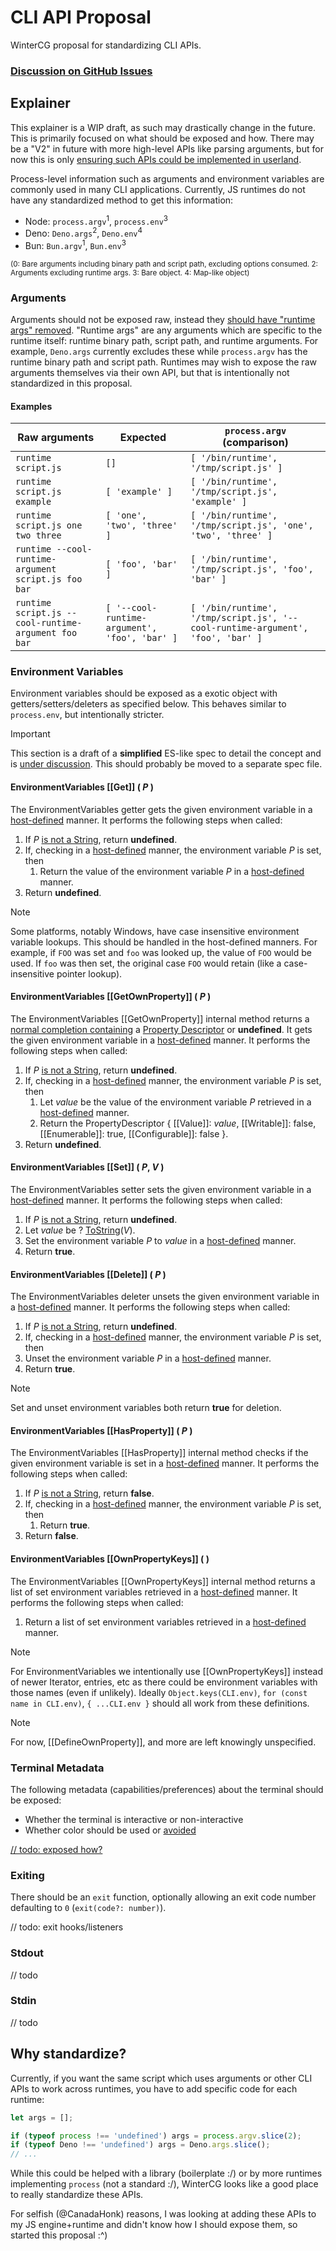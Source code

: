 # CLI API Proposal
WinterCG proposal for standardizing CLI APIs.

### [Discussion on GitHub Issues](https://github.com/CanadaHonk/proposal-cli-api/issues)

## Explainer

This explainer is a WIP draft, as such may drastically change in the future. This is primarily focused on what should be exposed and how. There may be a "V2" in future with more high-level APIs like parsing arguments, but for now this is only [ensuring such APIs could be implemented in userland](https://github.com/CanadaHonk/proposal-cli-api/issues/6).

Process-level information such as arguments and environment variables are commonly used in many CLI applications. Currently, JS runtimes do not have any standardized method to get this information:
- Node: `process.argv`<sup>1</sup>, `process.env`<sup>3</sup>
- Deno: `Deno.args`<sup>2</sup>, `Deno.env`<sup>4</sup>
- Bun: `Bun.argv`<sup>1</sup>, `Bun.env`<sup>3</sup>

<sup>(0: Bare arguments including binary path and script path, excluding options consumed. 2: Arguments excluding runtime args. 3: Bare object. 4: Map-like object)</sup>

### Arguments

Arguments should not be exposed raw, instead they [should have "runtime args" removed](https://github.com/CanadaHonk/proposal-cli-api/issues/3). "Runtime args" are any arguments which are specific to the runtime itself: runtime binary path, script path, and runtime arguments. For example, `Deno.args` currently excludes these while `process.argv` has the runtime binary path and script path. Runtimes may wish to expose the raw arguments themselves via their own API, but that is intentionally not standardized in this proposal.

#### Examples

| Raw arguments | Expected | `process.argv` (comparison) |
| ---- | -------- | -------------- |
| `runtime script.js` | `[]` | `[ '/bin/runtime', '/tmp/script.js' ]` |
| `runtime script.js example` | `[ 'example' ]` | `[ '/bin/runtime', '/tmp/script.js', 'example' ]` |
| `runtime script.js one two three` | `[ 'one', 'two', 'three' ]` | `[ '/bin/runtime', '/tmp/script.js', 'one', 'two', 'three' ]` |
| `runtime --cool-runtime-argument script.js foo bar` | `[ 'foo', 'bar' ]` | `[ '/bin/runtime', '/tmp/script.js', 'foo', 'bar' ]` |
| `runtime script.js --cool-runtime-argument foo bar` | `[ '--cool-runtime-argument', 'foo', 'bar' ]` | `[ '/bin/runtime', '/tmp/script.js', '--cool-runtime-argument', 'foo', 'bar' ]` |

### Environment Variables

Environment variables should be exposed as a exotic object with getters/setters/deleters as specified below. This behaves similar to `process.env`, but intentionally stricter.

> [!IMPORTANT]
> This section is a draft of a **simplified** ES-like spec to detail the concept and is [under discussion](https://github.com/CanadaHonk/proposal-cli-api/issues/3). This should probably be moved to a separate spec file.

#### EnvironmentVariables [[Get]] ( *P* )

The EnvironmentVariables getter gets the given environment variable in a [host-defined](https://tc39.es/ecma262/#host-defined) manner. It performs the following steps when called:

1. If *P* [is not a String](https://tc39.es/ecma262/#sec-ecmascript-language-types-string-type), return **undefined**.
1. If, checking in a [host-defined](https://tc39.es/ecma262/#host-defined) manner, the environment variable *P* is set, then
    1. Return the value of the environment variable *P* in a [host-defined](https://tc39.es/ecma262/#host-defined) manner.
1. Return **undefined**.

> [!NOTE]
> Some platforms, notably Windows, have case insensitive environment variable lookups. This should be handled in the host-defined manners. For example, if `FOO` was set and `foo` was looked up, the value of `FOO` would be used. If `foo` was then set, the original case `FOO` would retain (like a case-insensitive pointer lookup).

#### EnvironmentVariables [[GetOwnProperty]] ( *P* )

The EnvironmentVariables [[GetOwnProperty]] internal method returns a [normal completion containing](https://tc39.es/ecma262/#sec-completion-record-specification-type) a [Property Descriptor](https://tc39.es/ecma262/#sec-property-descriptor-specification-type) or **undefined**. It gets the given environment variable in a [host-defined](https://tc39.es/ecma262/#host-defined) manner. It performs the following steps when called:

1. If *P* [is not a String](https://tc39.es/ecma262/#sec-ecmascript-language-types-string-type), return **undefined**.
1. If, checking in a [host-defined](https://tc39.es/ecma262/#host-defined) manner, the environment variable *P* is set, then
    1. Let *value* be the value of the environment variable *P* retrieved in a [host-defined](https://tc39.es/ecma262/#host-defined) manner.
    1. Return the PropertyDescriptor { [[Value]]: *value*, [[Writable]]: false, [[Enumerable]]: true, [[Configurable]]: false }.
1. Return **undefined**.

#### EnvironmentVariables [[Set]] ( *P*, *V* )

The EnvironmentVariables setter sets the given environment variable in a [host-defined](https://tc39.es/ecma262/#host-defined) manner. It performs the following steps when called:

1. If *P* [is not a String](https://tc39.es/ecma262/#sec-ecmascript-language-types-string-type), return **undefined**.
1. Let *value* be ? [ToString](https://tc39.es/ecma262/#sec-tostring)(*V*).
1. Set the environment variable *P* to *value* in a [host-defined](https://tc39.es/ecma262/#host-defined) manner.
1. Return **true**.

#### EnvironmentVariables [[Delete]] ( *P* )

The EnvironmentVariables deleter unsets the given environment variable in a [host-defined](https://tc39.es/ecma262/#host-defined) manner. It performs the following steps when called:

1. If *P* [is not a String](https://tc39.es/ecma262/#sec-ecmascript-language-types-string-type), return **undefined**.
1. If, checking in a [host-defined](https://tc39.es/ecma262/#host-defined) manner, the environment variable *P* is set, then
  1. Unset the environment variable *P* in a [host-defined](https://tc39.es/ecma262/#host-defined) manner.
1. Return **true**.

> [!NOTE]
> Set and unset environment variables both return **true** for deletion.

#### EnvironmentVariables [[HasProperty]] ( *P* )

The EnvironmentVariables [[HasProperty]] internal method checks if the given environment variable is set in a [host-defined](https://tc39.es/ecma262/#host-defined) manner. It performs the following steps when called:

1. If *P* [is not a String](https://tc39.es/ecma262/#sec-ecmascript-language-types-string-type), return **false**.
1. If, checking in a [host-defined](https://tc39.es/ecma262/#host-defined) manner, the environment variable *P* is set, then
    1. Return **true**.
1. Return **false**.

#### EnvironmentVariables [[OwnPropertyKeys]] ( )

The EnvironmentVariables [[OwnPropertyKeys]] internal method returns a list of set environment variables retrieved in a [host-defined](https://tc39.es/ecma262/#host-defined) manner. It performs the following steps when called:

1. Return a list of set environment variables retrieved in a [host-defined](https://tc39.es/ecma262/#host-defined) manner.

> [!NOTE]
> For EnvironmentVariables we intentionally use [[OwnPropertyKeys]] instead of newer Iterator, entries, etc as there could be environment variables with those names (even if unlikely). Ideally `Object.keys(CLI.env)`, `for (const name in CLI.env)`, `{ ...CLI.env }` should all work from these definitions.

> [!NOTE]
> For now, [[DefineOwnProperty]], and more are left knowingly unspecified.


### Terminal Metadata

The following metadata (capabilities/preferences) about the terminal should be exposed:
- Whether the terminal is interactive or non-interactive
- Whether color should be used or [avoided](https://no-color.org/)

[// todo: exposed how?](https://github.com/CanadaHonk/proposal-cli-api/issues/9)

### Exiting

There should be an `exit` function, optionally allowing an exit code number defaulting to `0` (`exit(code?: number)`).

// todo: exit hooks/listeners

### Stdout

// todo

### Stdin

// todo

## Why standardize?

Currently, if you want the same script which uses arguments or other CLI APIs to work across runtimes, you have to add specific code for each runtime:

```js
let args = [];

if (typeof process !== 'undefined') args = process.argv.slice(2);
if (typeof Deno !== 'undefined') args = Deno.args.slice();
// ...
```

While this could be helped with a library (boilerplate :/) or by more runtimes implementing `process` (not a standard :/), WinterCG looks like a good place to really standardize these APIs.

For selfish (@CanadaHonk) reasons, I was looking at adding these APIs to my JS engine+runtime and didn't know how I should expose them, so started this proposal :^)
